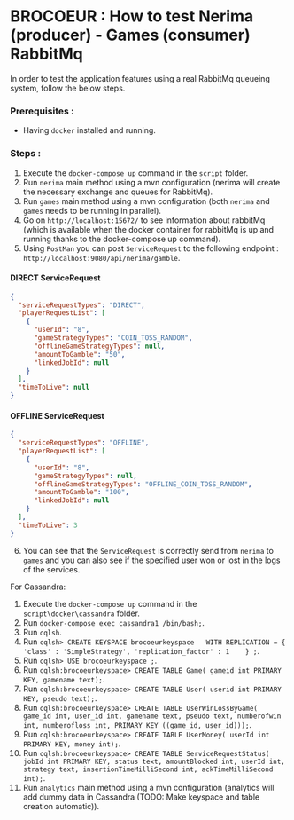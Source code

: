 # BROCOEUR : How to test Nerima (producer) - Games (consumer) RabbitMq

In order to test the application features using a real RabbitMq queueing system, follow the below steps.
### Prerequisites :
- Having `docker` installed and running.


### Steps :
1) Execute the `docker-compose up` command in the `script` folder.
2) Run `nerima` main method using a mvn configuration (nerima will create the necessary exchange and queues for RabbitMq).
3) Run `games` main method using a mvn configuration (both `nerima` and `games` needs to be running in parallel).
4) Go on `http://localhost:15672/` to see information about rabbitMq (which is available when the docker container for rabbitMq is up and running thanks to the docker-compose up command).
5) Using `PostMan` you can post `ServiceRequest` to the following endpoint : `http://localhost:9080/api/nerima/gamble`.

#### DIRECT ServiceRequest
```json
{
  "serviceRequestTypes": "DIRECT",
  "playerRequestList": [
    {
      "userId": "8",
      "gameStrategyTypes": "COIN_TOSS_RANDOM",
      "offlineGameStrategyTypes": null,
      "amountToGamble": "50",
      "linkedJobId": null
    }
  ],
  "timeToLive": null
}
```

#### OFFLINE ServiceRequest
```json
{
  "serviceRequestTypes": "OFFLINE",
  "playerRequestList": [
    {
      "userId": "8",
      "gameStrategyTypes": null,
      "offlineGameStrategyTypes": "OFFLINE_COIN_TOSS_RANDOM",
      "amountToGamble": "100",
      "linkedJobId": null
    }
  ],
  "timeToLive": 3
}
```

6) You can see that the `ServiceRequest` is correctly send from `nerima` to `games` and you can also see if the specified user won or lost in the logs of the services.



For Cassandra:
1) Execute the `docker-compose up` command in the `script\docker\cassandra` folder.
2) Run `docker-compose exec cassandra1 /bin/bash;`.
3) Run `cqlsh`.
4) Run `cqlsh> CREATE KEYSPACE brocoeurkeyspace   WITH REPLICATION = {     'class' : 'SimpleStrategy', 'replication_factor' : 1    } ;`.
5) Run `cqlsh> USE brocoeurkeyspace ;`.
6) Run `cqlsh:brocoeurkeyspace> CREATE TABLE Game( gameid int PRIMARY KEY, gamename text);`.
7) Run `cqlsh:brocoeurkeyspace> CREATE TABLE User( userid int PRIMARY KEY, pseudo text);`.
8) Run `cqlsh:brocoeurkeyspace> CREATE TABLE UserWinLossByGame( game_id int, user_id int, gamename text, pseudo text, numberofwin int, numberofloss int, PRIMARY KEY ((game_id, user_id)));`.
8) Run `cqlsh:brocoeurkeyspace> CREATE TABLE UserMoney( userId int PRIMARY KEY, money int);`.
8) Run `cqlsh:brocoeurkeyspace> CREATE TABLE ServiceRequestStatus( jobId int PRIMARY KEY, status text, amountBlocked int, userId int, strategy text, insertionTimeMilliSecond int, ackTimeMilliSecond int);`.
9) Run `analytics` main method using a mvn configuration (analytics will add dummy data in Cassandra (TODO: Make keyspace and table creation automatic)).
